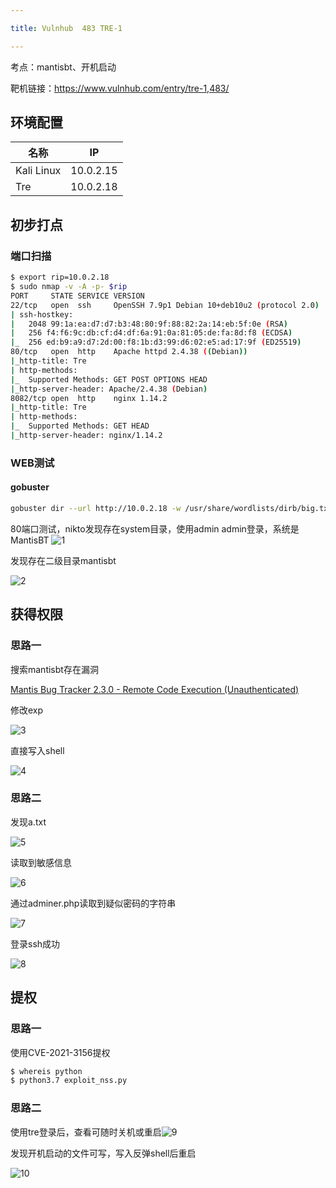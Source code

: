 ```yaml
---

title: Vulnhub	483 TRE-1

---
```

考点：mantisbt、开机启动

靶机链接：<https://www.vulnhub.com/entry/tre-1,483/>

## 环境配置

| 名称       | IP        |
| ---------- | --------- |
| Kali Linux | 10.0.2.15 |
| Tre        | 10.0.2.18 |

## 初步打点

### 端口扫描

```bash
$ export rip=10.0.2.18
$ sudo nmap -v -A -p- $rip
PORT     STATE SERVICE VERSION
22/tcp   open  ssh     OpenSSH 7.9p1 Debian 10+deb10u2 (protocol 2.0)
| ssh-hostkey: 
|   2048 99:1a:ea:d7:d7:b3:48:80:9f:88:82:2a:14:eb:5f:0e (RSA)
|   256 f4:f6:9c:db:cf:d4:df:6a:91:0a:81:05:de:fa:8d:f8 (ECDSA)
|_  256 ed:b9:a9:d7:2d:00:f8:1b:d3:99:d6:02:e5:ad:17:9f (ED25519)
80/tcp   open  http    Apache httpd 2.4.38 ((Debian))
|_http-title: Tre
| http-methods: 
|_  Supported Methods: GET POST OPTIONS HEAD
|_http-server-header: Apache/2.4.38 (Debian)
8082/tcp open  http    nginx 1.14.2
|_http-title: Tre
| http-methods: 
|_  Supported Methods: GET HEAD
|_http-server-header: nginx/1.14.2
```

### WEB测试

#### gobuster

```bash
gobuster dir --url http://10.0.2.18 -w /usr/share/wordlists/dirb/big.txt -x .php
```

80端口测试，nikto发现存在system目录，使用admin admin登录，系统是MantisBT
![1](https://static.iihack.com/vulnhub/483/1.png)

发现存在二级目录mantisbt

![2](https://static.iihack.com/vulnhub/483/2.png)

## 获得权限

### 思路一

搜索mantisbt存在漏洞

[Mantis Bug Tracker 2.3.0 - Remote Code Execution (Unauthenticated)](https://www.exploit-db.com/exploits/48818)

修改exp

![3](https://static.iihack.com/vulnhub/483/3.png)

直接写入shell

![4](https://static.iihack.com/vulnhub/483/4.png)

### 思路二

发现a.txt

![5](https://static.iihack.com/vulnhub/483/5.png)

读取到敏感信息

![6](https://static.iihack.com/vulnhub/483/6.png)



通过adminer.php读取到疑似密码的字符串

![7](https://static.iihack.com/vulnhub/483/7.png)



登录ssh成功

![8](https://static.iihack.com/vulnhub/483/8.png)

## 提权

### 思路一

使用CVE-2021-3156提权

```bash
$ whereis python
$ python3.7 exploit_nss.py 
```

### 思路二

使用tre登录后，查看可随时关机或重启![9](https://static.iihack.com/vulnhub/483/9.png)

发现开机启动的文件可写，写入反弹shell后重启

![10](https://static.iihack.com/vulnhub/483/10.png)
